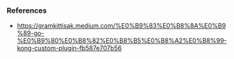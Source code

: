 ### References
- https://gramkittisak.medium.com/%E0%B9%83%E0%B8%8A%E0%B9%89-go-%E0%B9%80%E0%B8%82%E0%B8%B5%E0%B8%A2%E0%B8%99-kong-custom-plugin-fb587e707b56